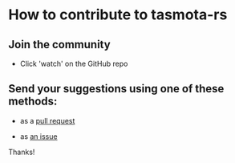 # How to contribute to tasmota-rs

## Join the community

- Click 'watch' on the GitHub repo

## Send your suggestions using one of these methods:

- as a [pull request](https://github.com/yaleman/tasmota-rs/pulls)

- as [an issue](https://github.com/yaleman/tasmota-rs/issues/new)

Thanks!